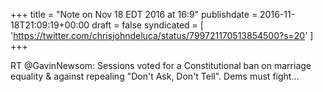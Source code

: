 +++
title = "Note on Nov 18 EDT 2016 at 16:9"
publishdate = 2016-11-18T21:09:19+00:00
draft = false
syndicated = [ 'https://twitter.com/chrisjohndeluca/status/799721170513854500?s=20' ]
+++

RT @GavinNewsom: Sessions voted for a Constitutional ban on marriage equality &amp; against repealing "Don't Ask, Don't Tell". Dems must fight…
